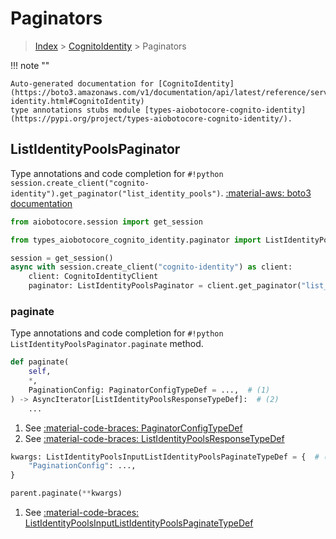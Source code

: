 # Paginators

> [Index](../README.md) > [CognitoIdentity](./README.md) > Paginators

!!! note ""

    Auto-generated documentation for [CognitoIdentity](https://boto3.amazonaws.com/v1/documentation/api/latest/reference/services/cognito-identity.html#CognitoIdentity)
    type annotations stubs module [types-aiobotocore-cognito-identity](https://pypi.org/project/types-aiobotocore-cognito-identity/).

## ListIdentityPoolsPaginator

Type annotations and code completion for `#!python session.create_client("cognito-identity").get_paginator("list_identity_pools")`.
[:material-aws: boto3 documentation](https://boto3.amazonaws.com/v1/documentation/api/latest/reference/services/cognito-identity.html#CognitoIdentity.Paginator.ListIdentityPools)

```python title="Usage example"
from aiobotocore.session import get_session

from types_aiobotocore_cognito_identity.paginator import ListIdentityPoolsPaginator

session = get_session()
async with session.create_client("cognito-identity") as client:
    client: CognitoIdentityClient
    paginator: ListIdentityPoolsPaginator = client.get_paginator("list_identity_pools")
```


### paginate

Type annotations and code completion for `#!python ListIdentityPoolsPaginator.paginate` method.

```python title="Method definition"
def paginate(
    self,
    *,
    PaginationConfig: PaginatorConfigTypeDef = ...,  # (1)
) -> AsyncIterator[ListIdentityPoolsResponseTypeDef]:  # (2)
    ...
```

1. See [:material-code-braces: PaginatorConfigTypeDef](./type_defs.md#paginatorconfigtypedef) 
2. See [:material-code-braces: ListIdentityPoolsResponseTypeDef](./type_defs.md#listidentitypoolsresponsetypedef) 


```python title="Usage example with kwargs"
kwargs: ListIdentityPoolsInputListIdentityPoolsPaginateTypeDef = {  # (1)
    "PaginationConfig": ...,
}

parent.paginate(**kwargs)
```

1. See [:material-code-braces: ListIdentityPoolsInputListIdentityPoolsPaginateTypeDef](./type_defs.md#listidentitypoolsinputlistidentitypoolspaginatetypedef) 

